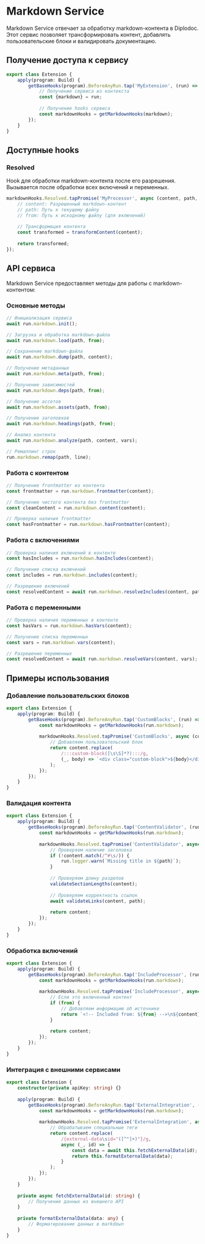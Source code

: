 # Markdown Service

Markdown Service отвечает за обработку markdown-контента в Diplodoc. Этот сервис позволяет трансформировать контент, добавлять пользовательские блоки и валидировать документацию.

## Получение доступа к сервису

```typescript
export class Extension {
    apply(program: Build) {
        getBaseHooks(program).BeforeAnyRun.tap('MyExtension', (run) => {
            // Получение сервиса из контекста
            const {markdown} = run;
            
            // Получение hooks сервиса
            const markdownHooks = getMarkdownHooks(markdown);
        });
    }
}
```

## Доступные hooks

### Resolved
Hook для обработки markdown-контента после его разрешения. Вызывается после обработки всех включений и переменных.

```typescript
markdownHooks.Resolved.tapPromise('MyProcessor', async (content, path, from) => {
    // content: Разрешенный markdown-контент
    // path: Путь к текущему файлу
    // from: Путь к исходному файлу (для включений)
    
    // Трансформация контента
    const transformed = transformContent(content);
    
    return transformed;
});
```

## API сервиса

Markdown Service предоставляет методы для работы с markdown-контентом:

### Основные методы

```typescript
// Инициализация сервиса
await run.markdown.init();

// Загрузка и обработка markdown-файла
await run.markdown.load(path, from);

// Сохранение markdown-файла
await run.markdown.dump(path, content);

// Получение метаданных
await run.markdown.meta(path, from);

// Получение зависимостей
await run.markdown.deps(path, from);

// Получение ассетов
await run.markdown.assets(path, from);

// Получение заголовков
await run.markdown.headings(path, from);

// Анализ контента
await run.markdown.analyze(path, content, vars);

// Ремаппинг строк
run.markdown.remap(path, line);
```

### Работа с контентом

```typescript
// Получение frontmatter из контента
const frontmatter = run.markdown.frontmatter(content);

// Получение чистого контента без frontmatter
const cleanContent = run.markdown.content(content);

// Проверка наличия frontmatter
const hasFrontmatter = run.markdown.hasFrontmatter(content);
```

### Работа с включениями

```typescript
// Проверка наличия включений в контенте
const hasIncludes = run.markdown.hasIncludes(content);

// Получение списка включений
const includes = run.markdown.includes(content);

// Разрешение включений
const resolvedContent = await run.markdown.resolveIncludes(content, path);
```

### Работа с переменными

```typescript
// Проверка наличия переменных в контенте
const hasVars = run.markdown.hasVars(content);

// Получение списка переменных
const vars = run.markdown.vars(content);

// Разрешение переменных
const resolvedContent = await run.markdown.resolveVars(content, vars);
```

## Примеры использования

### Добавление пользовательских блоков

```typescript
export class Extension {
    apply(program: Build) {
        getBaseHooks(program).BeforeAnyRun.tap('CustomBlocks', (run) => {
            const markdownHooks = getMarkdownHooks(run.markdown);
            
            markdownHooks.Resolved.tapPromise('CustomBlocks', async (content) => {
                // Добавляем пользовательский блок
                return content.replace(
                    /:::custom-block([\s\S]*?):::/g,
                    (_, body) => `<div class="custom-block">${body}</div>`
                );
            });
        });
    }
}
```

### Валидация контента

```typescript
export class Extension {
    apply(program: Build) {
        getBaseHooks(program).BeforeAnyRun.tap('ContentValidator', (run) => {
            const markdownHooks = getMarkdownHooks(run.markdown);
            
            markdownHooks.Resolved.tapPromise('ContentValidator', async (content, path) => {
                // Проверяем наличие заголовка
                if (!content.match(/^#\s/)) {
                    run.logger.warn(`Missing title in ${path}`);
                }
                
                // Проверяем длину разделов
                validateSectionLengths(content);
                
                // Проверяем корректность ссылок
                await validateLinks(content, path);
                
                return content;
            });
        });
    }
}
```

### Обработка включений

```typescript
export class Extension {
    apply(program: Build) {
        getBaseHooks(program).BeforeAnyRun.tap('IncludeProcessor', (run) => {
            const markdownHooks = getMarkdownHooks(run.markdown);
            
            markdownHooks.Resolved.tapPromise('IncludeProcessor', async (content, path, from) => {
                // Если это включенный контент
                if (from) {
                    // Добавляем информацию об источнике
                    return `<!-- Included from: ${from} -->\n${content}`;
                }
                
                return content;
            });
        });
    }
}
```

### Интеграция с внешними сервисами

```typescript
export class Extension {
    constructor(private apiKey: string) {}
    
    apply(program: Build) {
        getBaseHooks(program).BeforeAnyRun.tap('ExternalIntegration', (run) => {
            const markdownHooks = getMarkdownHooks(run.markdown);
            
            markdownHooks.Resolved.tapPromise('ExternalIntegration', async (content) => {
                // Обрабатываем специальные теги
                return content.replace(
                    /{external-data\sid="([^"]+)"}/g,
                    async (_, id) => {
                        const data = await this.fetchExternalData(id);
                        return this.formatExternalData(data);
                    }
                );
            });
        });
    }
    
    private async fetchExternalData(id: string) {
        // Получение данных из внешнего API
    }
    
    private formatExternalData(data: any) {
        // Форматирование данных в markdown
    }
} 